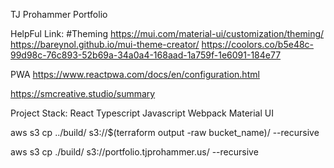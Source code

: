TJ Prohammer Portfolio

HelpFul Link:
#Theming
https://mui.com/material-ui/customization/theming/
https://bareynol.github.io/mui-theme-creator/
https://coolors.co/b5e48c-99d98c-76c893-52b69a-34a0a4-168aad-1a759f-1e6091-184e77

PWA
https://www.reactpwa.com/docs/en/configuration.html

https://smcreative.studio/summary

Project Stack:
React
Typescript
Javascript
Webpack
Material UI


aws s3 cp ../build/ s3://$(terraform output -raw bucket_name)/ --recursive  
 
 aws s3 cp ./build/ s3://portfolio.tjprohammer.us/ --recursive
